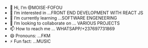 - 👋 Hi, I’m @MOISE-FOFOU
- 👀 I’m interested in ...FRONT END DEVELOPMENT WITH REACT JS 
- 🌱 I’m currently learning ...SOFTWARE ENGENEERING
- 💞️ I’m looking to collaborate on ... VARIOUS PROJECTS
- 📫 How to reach me ... WHATSAPP/+237697731869
- 😄 Pronouns: ...FKM
- ⚡ Fun fact: ...MUSIC

<!---
MOISE-FOFOU/MOISE-FOFOU is a ✨ special ✨ repository because its `README.md` (this file) appears on your GitHub profile.
You can click the Preview link to take a look at your changes.
--->
